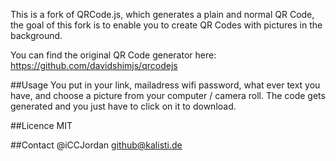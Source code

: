 This is a fork of QRCode.js, which generates a plain and normal QR Code, the goal of this fork is to enable you to create QR Codes with pictures in the background.

You can find the original QR Code generator here: https://github.com/davidshimjs/qrcodejs

##Usage
You put in your link, mailadress wifi password, what ever text you have, and choose a picture from your computer / camera roll. The code gets generated and you just have to click on it to download.

##Licence
MIT

##Contact
@iCCJordan
github@kalisti.de